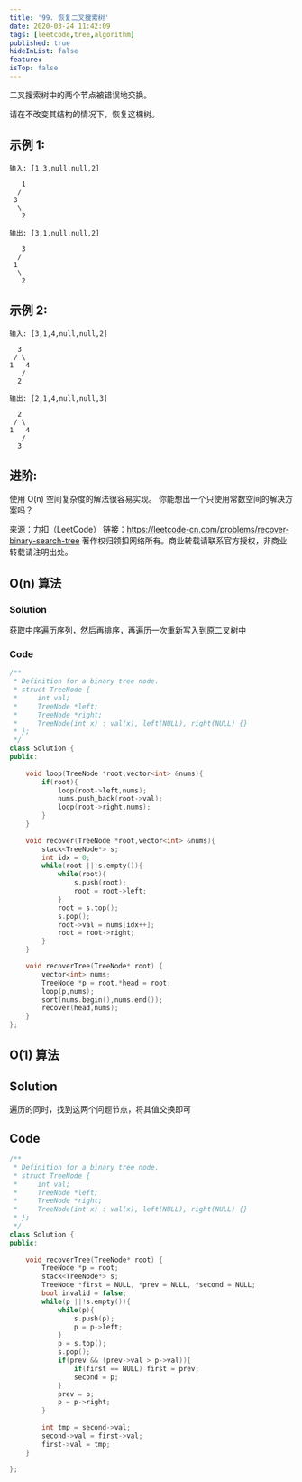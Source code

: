 ```yaml
---
title: '99. 恢复二叉搜索树'
date: 2020-03-24 11:42:09
tags: [leetcode,tree,algorithm]
published: true
hideInList: false
feature: 
isTop: false
---
```

二叉搜索树中的两个节点被错误地交换。

请在不改变其结构的情况下，恢复这棵树。

## 示例 1:
```
输入: [1,3,null,null,2]

   1
  /
 3
  \
   2

输出: [3,1,null,null,2]

   3
  /
 1
  \
   2
```
## 示例 2:
```
输入: [3,1,4,null,null,2]

  3
 / \
1   4
   /
  2

输出: [2,1,4,null,null,3]

  2
 / \
1   4
   /
  3
```
 ## 进阶:

使用 O(n) 空间复杂度的解法很容易实现。
你能想出一个只使用常数空间的解决方案吗？

来源：力扣（LeetCode）
链接：https://leetcode-cn.com/problems/recover-binary-search-tree
著作权归领扣网络所有。商业转载请联系官方授权，非商业转载请注明出处。

## O(n) 算法
### Solution
获取中序遍历序列，然后再排序，再遍历一次重新写入到原二叉树中
### Code
```c++
/**
 * Definition for a binary tree node.
 * struct TreeNode {
 *     int val;
 *     TreeNode *left;
 *     TreeNode *right;
 *     TreeNode(int x) : val(x), left(NULL), right(NULL) {}
 * };
 */
class Solution {
public:
   
    void loop(TreeNode *root,vector<int> &nums){
        if(root){
            loop(root->left,nums);
            nums.push_back(root->val);
            loop(root->right,nums);
        }
    }
    
    void recover(TreeNode *root,vector<int> &nums){
        stack<TreeNode*> s;
        int idx = 0;
        while(root ||!s.empty()){
            while(root){
                s.push(root);
                root = root->left;
            }
            root = s.top();
            s.pop();
            root->val = nums[idx++];
            root = root->right;
        }
    }

    void recoverTree(TreeNode* root) {
        vector<int> nums;
        TreeNode *p = root,*head = root;
        loop(p,nums);
        sort(nums.begin(),nums.end());
        recover(head,nums);
    }
};
```


## O(1) 算法

## Solution
遍历的同时，找到这两个问题节点，将其值交换即可
## Code
```c++
/**
 * Definition for a binary tree node.
 * struct TreeNode {
 *     int val;
 *     TreeNode *left;
 *     TreeNode *right;
 *     TreeNode(int x) : val(x), left(NULL), right(NULL) {}
 * };
 */
class Solution {
public:
   
    void recoverTree(TreeNode* root) {
        TreeNode *p = root;
        stack<TreeNode*> s;
        TreeNode *first = NULL, *prev = NULL, *second = NULL;
        bool invalid = false;
        while(p ||!s.empty()){
            while(p){
                s.push(p);
                p = p->left;
            }
            p = s.top();
            s.pop();
            if(prev && (prev->val > p->val)){
                if(first == NULL) first = prev;
                second = p;
            }
            prev = p;
            p = p->right;
        }
        
        int tmp = second->val;
        second->val = first->val;
        first->val = tmp;
    }

};
```